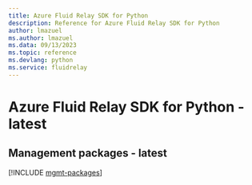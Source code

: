 ```yaml
---
title: Azure Fluid Relay SDK for Python
description: Reference for Azure Fluid Relay SDK for Python
author: lmazuel
ms.author: lmazuel
ms.data: 09/13/2023
ms.topic: reference
ms.devlang: python
ms.service: fluidrelay
---
```

# Azure Fluid Relay SDK for Python - latest

## Management packages - latest
[!INCLUDE [mgmt-packages](fluid-relay-mgmt-index.md)]